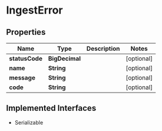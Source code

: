 

# IngestError



## Properties

| Name | Type | Description | Notes |
|------------ | ------------- | ------------- | -------------|
|**statusCode** | **BigDecimal** |  |  [optional] |
|**name** | **String** |  |  [optional] |
|**message** | **String** |  |  [optional] |
|**code** | **String** |  |  [optional] |


## Implemented Interfaces

* Serializable


